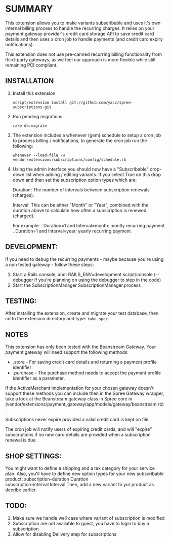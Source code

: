 SUMMARY
=======

This extension allows you to make variants subscribable and uses it's own internal billing process to handle the recurring charges. It relies on your payment gateway provider's credit card storage API to save credit card details and then uses a cron job to handle payments (and credit card expiry notifications).

This extension does not use pre-canned recurring billing functionality from third-party gateways, as we feel our approach is more flexible while still remaining PCI compliant.
 
INSTALLATION
------------

1. Install this extension

    `script/extension install git://github.com/yacc/spree-subscriptions.git`

2. Run pending migrations

    `rake db:migrate`


3. The extension includes a whenever (gem) schedule to setup a cron job to process billing / notifications, to generate the cron job run the following:

    `whenever --load-file -w vendor/extensions/subscriptions/config/schedule.rb`
			
4. Using the admin interface you should now have a "Subscribable" drop-down list when adding / editing variants. If you select True on this drop down and then set the subscription option types which are:
	
	Duration: The number of intervals between subscription renewals (charges).
	
	Interval: This can be either "Month" or "Year", combined with the duration above to calculate how often a subscription is renewed (charged).
	
	For example:
	. Duration=1 and Interval=month: montly recurring payment 
	. Duration=1 and Interval=year:  yearly recurring payment 
 
DEVELOPMENT:
------------
If you need to debug the recurring payments - maybe because you're using a non tested gateway - follow these steps:
1. Start a Rails console, and:
  RAILS_ENV=development script/console (--debugger if you're planning on using the debugger to step in the code)
2. Start the SubscriptionManager
  SubscriptionManager.process


TESTING:
--------

After installing the extension, create and migrate your test database, then cd to the extension directory and type: `rake spec`.	

NOTES
-----

This extension has only been tested with the Beanstream Gateway. Your payment gateway will need support the following methods:

*	.store - For saving credit card details and returning a payment profile identifier
*	.purchase - The purchase method needs to accept the payment profile identifier as a parameter.

If the ActiveMerchant implementation for your chosen gateway doesn't support these methods you can include then in the Spree Gateway wrapper, take a look at the Beanstream gateway class in Spree core in (vendor/extensions/payment_gateway/app/models/gateway/beanstream.rb).


Subscriptions never expire provided a valid credit card is kept on file.


The cron job will notify users of expiring credit cards, and will "expire" subscriptions if no new card details are provided when a subscription renewal is due.

SHOP SETTINGS:
--------------
You might want to define a shipping and a tax category for your service plan.
Also, you'll have to define new option types for your new subscribable product:
      subscription-duration	Duration	 
      subscription-interval	Interval
Then, add a new variant to yur product as decribe earlier.

TODO:
-----
1. Make sure we handle well case where variant of subscription is modified
2. Subscription are not available to guest, you have to login to buy a subscription
3. Allow for disabling Delivery step for subscriptions